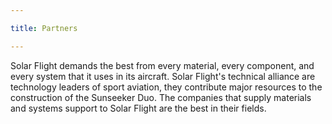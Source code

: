 ```yaml
---

title: Partners

---
```


Solar Flight demands the best from every material, every component, and every system that it uses in its aircraft. Solar Flight's technical alliance are technology leaders of sport aviation, they contribute major resources to the construction of the Sunseeker Duo. The companies that supply materials and systems support to Solar Flight are the best in their fields.